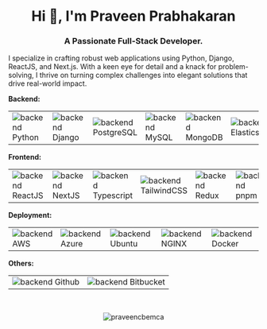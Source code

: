 
<!--
**praveencbemca/praveencbemca** is a ✨ _special_ ✨ repository because its `README.md` (this file) appears on your GitHub profile.

Here are some ideas to get you started:

- 🔭 I’m currently working on ...
- 🌱 I’m currently learning ...
- 👯 I’m looking to collaborate on ...
- 🤔 I’m looking for help with ...
- 💬 Ask me about ...
- 📫 How to reach me: ...
- 😄 Pronouns: ...
- ⚡ Fun fact: ...
-->

<h1 align="center">Hi 👋, I'm Praveen Prabhakaran</h1>
<h3 align="center">A Passionate Full-Stack Developer.</h3>
<p align="left"> I specialize in crafting robust web applications using Python, Django, ReactJS, and Next.js. With a keen eye for detail and a knack for problem-solving, I thrive on turning complex challenges into elegant solutions that drive real-world impact.</p>
<b>Backend: </b>
<table border="0" cellspacing="0" cellpadding="0" style="border-collapse:collapse;">
  <tr>
    <td>
      <img src="https://skillicons.dev/icons?i=python" alt="backend" />
      <div>Python</div>
    </td>
    <td>
      <img src="https://skillicons.dev/icons?i=django" alt="backend" />Django</td>
    <td>
      <img src="https://skillicons.dev/icons?i=postgresql" alt="backend" />
PostgreSQL</td><td><img src="https://skillicons.dev/icons?i=mysql" alt="backend" />
MySQL</td><td><img src="https://skillicons.dev/icons?i=mongodb" alt="backend" />
MongoDB</td><td><img src="https://skillicons.dev/icons?i=elasticsearch" alt="backend" />
Elasticsearch</td></tr></table>
<b>Frontend: </b>
<table border="0"><tr><td><img src="https://skillicons.dev/icons?i=react" alt="backend" />
ReactJS</td><td><img src="https://skillicons.dev/icons?i=nextjs" alt="backend" />
NextJS</td><td><img src="https://skillicons.dev/icons?i=typescript" alt="backend" />
Typescript</td><td><img src="https://skillicons.dev/icons?i=tailwindcss" alt="backend" />
TailwindCSS</td><td><img src="https://skillicons.dev/icons?i=redux" alt="backend" />
Redux</td><td><img src="https://skillicons.dev/icons?i=pnpm" alt="backend" />
pnpm</td><td><img src="https://skillicons.dev/icons?i=yarn" alt="backend" />
yarn</td></tr></table>
<b>Deployment: </b>
<table border="0"><tr><td><img src="https://skillicons.dev/icons?i=aws" alt="backend" />
AWS</td><td><img src="https://skillicons.dev/icons?i=azure" alt="backend" />
Azure</td><td><img src="https://skillicons.dev/icons?i=ubuntu" alt="backend" />
Ubuntu</td><td><img src="https://skillicons.dev/icons?i=nginx" alt="backend" />
NGINX</td><td><img src="https://skillicons.dev/icons?i=docker" alt="backend" />
Docker</td></tr></table>
<b>Others: </b>
<table border="0"><tr><td><img src="https://skillicons.dev/icons?i=github" alt="backend" />
Github</td><td><img src="https://skillicons.dev/icons?i=bitbucket" alt="backend" />
Bitbucket</td></tr></table>
<br />
<p align="center"> <img src="https://komarev.com/ghpvc/?username=praveencbemca&style=for-the-badge&label=Profile%20views&color=0e75b6" alt="praveencbemca" /> </p>
